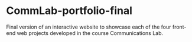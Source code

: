# CommLab-portfolio-final

Final version of an interactive website to showcase each of the four front-end web projects developed in the course Communications Lab.
